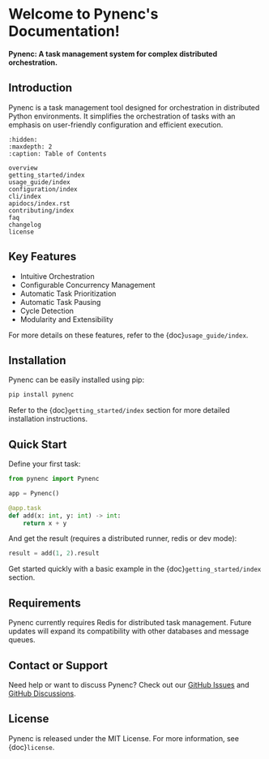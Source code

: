 # Welcome to Pynenc's Documentation!

**Pynenc: A task management system for complex distributed orchestration.**

## Introduction

Pynenc is a task management tool designed for orchestration in distributed Python environments. It simplifies the orchestration of tasks with an emphasis on user-friendly configuration and efficient execution.

```{toctree}
:hidden:
:maxdepth: 2
:caption: Table of Contents

overview
getting_started/index
usage_guide/index
configuration/index
cli/index
apidocs/index.rst
contributing/index
faq
changelog
license
```

## Key Features

- Intuitive Orchestration
- Configurable Concurrency Management
- Automatic Task Prioritization
- Automatic Task Pausing
- Cycle Detection
- Modularity and Extensibility

For more details on these features, refer to the {doc}`usage_guide/index`.

## Installation

Pynenc can be easily installed using pip:

```bash
pip install pynenc
```

Refer to the {doc}`getting_started/index` section for more detailed installation instructions.

## Quick Start

Define your first task:

```python
from pynenc import Pynenc

app = Pynenc()

@app.task
def add(x: int, y: int) -> int:
    return x + y
```

And get the result (requires a distributed runner, redis or dev mode):

```python
result = add(1, 2).result
```

Get started quickly with a basic example in the {doc}`getting_started/index` section.

## Requirements

Pynenc currently requires Redis for distributed task management. Future updates will expand its compatibility with other databases and message queues.

## Contact or Support

Need help or want to discuss Pynenc? Check out our [GitHub Issues](https://github.com/pynenc/pynenc/issues) and [GitHub Discussions](https://github.com/pynenc/pynenc/discussions).

## License

Pynenc is released under the MIT License. For more information, see {doc}`license`.

<!-- The 'Indices and tables' section is typically specific to Sphinx and RST, and may not be directly applicable or necessary in Markdown. -->
